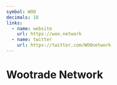 ```yaml
---
symbol: WOO
decimals: 18
links:
  - name: website
    url: https://woo.network
  - name: twitter
    url: https://twitter.com/WOOnetwork
---
```


# Wootrade Network

